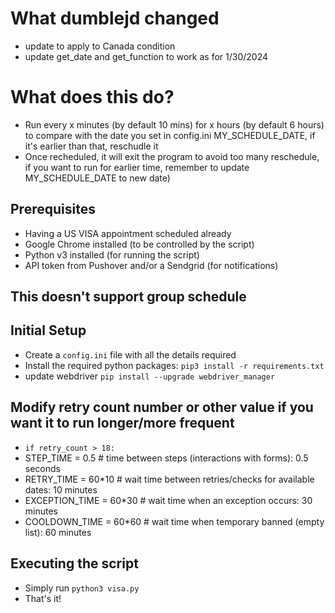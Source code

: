 # What dumblejd changed
- update to apply to Canada condition
- update get_date and get_function to work as for 1/30/2024

# What does this do?
- Run every x minutes (by default 10 mins) for x hours (by default 6 hours) to compare with the date you set in config.ini MY_SCHEDULE_DATE, if it's earlier than that, reschudle it
- Once recheduled, it will exit the program to avoid too many reschedule, if you want to run for earlier time, remember to update MY_SCHEDULE_DATE to new date)

## Prerequisites
- Having a US VISA appointment scheduled already
- Google Chrome installed (to be controlled by the script)
- Python v3 installed (for running the script)
- API token from Pushover and/or a Sendgrid (for notifications)

## This doesn't support group schedule

## Initial Setup
- Create a `config.ini` file with all the details required
- Install the required python packages: `pip3 install -r requirements.txt`
- update webdriver `pip install --upgrade webdriver_manager`

## Modify retry count number or other value if you want it to run longer/more frequent
 - `if retry_count > 18:`
 - STEP_TIME = 0.5  # time between steps (interactions with forms): 0.5 seconds
 - RETRY_TIME = 60*10  # wait time between retries/checks for available dates: 10 minutes
 - EXCEPTION_TIME = 60*30  # wait time when an exception occurs: 30 minutes
 - COOLDOWN_TIME = 60*60  # wait time when temporary banned (empty list): 60 minutes

## Executing the script
- Simply run `python3 visa.py`
- That's it!
